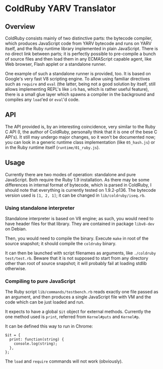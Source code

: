ColdRuby YARV Translator
========================

Overview
--------

ColdRuby consists mainly of two distinctive parts: the bytecode compiler, which produces
JavaScript code from YARV bytecode and runs on YARV itself, and the Ruby runtime library
implemented in plain JavaScript. There is no direct link between parts; it is perfectly
possible to pre-compile a bunch of source files and then load them in any ECMAScript
capable agent, like Web browser, Flash applet or a standalone runner.

One example of such a standalone runner is provided, too. It is based on Google's very
fast V8 scripting engine. To allow using familiar directives such as `require` and
`eval` (the latter, being not a good solution by itself, still allows implementing REPL's
like `irb` has, which is rather useful feature), there is a small glue layer which
spawns a compiler in the background and compiles any `load`'ed or `eval`'d code.

API
---

The API provided is, by an interesting coincidence, very similar to the Ruby C API (I, the
author of ColdRuby, personally think that it is one of the bese C API's). It still may
undergo major changes, so it won't be documented now; you can look in a generic runtime
class implementation (like `05_hash.js`) or in the Ruby runtime itself (`runtime/01_ruby.js`).

Usage
-----

Currently there are two modes of operation: standalone and pure JavaScript. Both require
the Ruby 1.9 installation. As there may be some differences in internal format of bytecode,
which is parsed in ColdRuby, I should note that everything is currently tested on 1.9.2-p136.
The bytecode version used is `[1, 2, 1]`; it can be changed in `lib/coldruby/iseq.rb`.

### Using standalone interpreter ###

Standalone interpreter is based on V8 engine; as such, you would need to have header
files for that library. They are contained in package `libv8-dev` on Debian.

Then, you would need to compile the binary. Execute `make` in root of the source snapshot;
it should compile the `coldruby` binary.

It can then be launched with script filenames as arguments, like `./coldruby test/test.rb`.
Beware that it is not supposed to start from any directory other than root of source snapshot;
it will probably fail at loading stdlib otherwise.

### Compiling to pure JavaScript ###

The Ruby script `lib/commands/testbench.rb` reads exactly one file passed as an argument,
and then produces a single JavaScript file with VM and the code which can be just loaded and run.

It expects to have a global `$it` object for external methods. Currently the one method used is
`print`, referred from `Kernel#puts` and `Kernel#p`.

It can be defined this way to run in Chrome:

    $it = {
      print: function(string) {
        console.log(string);
      },
    };

The `load` and `require` commands will not work (obviously).
